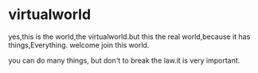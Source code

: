 # virtualworld

yes,this is the world,the virtualworld.but this the real world,because it has things,Everything.
welcome join this world.

you can do many things, but don't to break the law.it is very important.
